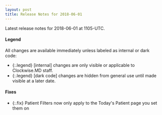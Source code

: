 ```yaml
---
layout: post
title: Release Notes for 2018-06-01
---
```


Latest release notes for 2018-06-01 at 1105-UTC.

<div class='legend' markdown='1'>

#### Legend

All changes are available immediately unless labeled as internal or dark code:

- {:.legend} [internal] changes are only visible or applicable to Clockwise.MD staff.
- {:.legend} [dark code] changes are hidden from general use until made visible at a later date.

</div>


<div class='fixes' markdown='1'>

#### Fixes

- {:.fix} Patient Filters now only apply to the Today's Patient page you set them on

</div>

